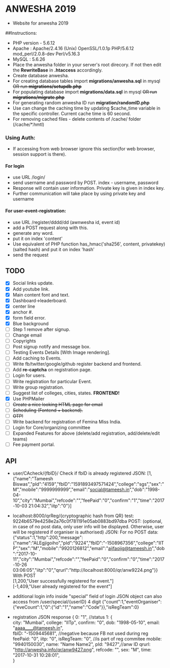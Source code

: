 # ANWESHA 2019
- Website for anwesha 2019


##Instructions:
- PHP version - 5.6.12
- Apache : Apache/2.4.16 (Unix) OpenSSL/1.0.1p PHP/5.6.12 mod_perl/2.0.8-dev Perl/v5.16.3
- MySQL : 5.6.26
- Place the anwesha folder in your server's root direcory. If not then edit the __RewriteBase__ in __.htaccess__ accordingly.
- Create database anwesha.
- For creating database tables import __migrations/anwesha.sql__ in mysql ~~OR run __migrations/setupdb.php__~~
- For populating database import __migrations/data.sql__ in mysql ~~OR run __migrations/migrate.php__~~
- For generating random anwesha ID run __migration/randomID.php__
- Use can change the caching time by updating $cache_time variable in the specific controller. Current cache time is 60 second.
- For removing cached files - delete contents of /cache/ folder (/cache/*.hmtl) 


### Using Auth:
- If accessing from web browser ignore this section(for web browser, session support is there).

#### For login
- use URL /login/
- send username and password by POST. index - username, password
- Response will contain user information. Private key is given in index key.
- Further communication will take place by using private key and username

#### For user-event-registration:
- use URL /register/dddd/dd (awnwesha id, event id)
- add a POST request along with this.
- generate any word.
- put it on index 'content'
- Use equivalent of PHP function has_hmac('sha256', content, privatekey) (salted hash) and put it on index 'hash'
- send the request

## TODO
- [x] Social links update.
- [x] Add youtube link.
- [x] Main content font and text.
- [x] Dashboard->leaderboard.
- [x] center line
- [x] anchor #.
- [x] form field error.
- [x] Blue background
- [ ] Step 1 remove after signup.
- [ ] Change email
- [ ] Copyrights
- [ ] Post signup notify and message box.
- [ ] Testing Events Details [With Image rendering].
- [ ] Add caching to Events.
- [ ] Write fb/twitter/google/github register backend and frontend.
- [ ] Add __re-captcha__ on registration page.
- [ ] Login for users.
- [ ] Write registration for particular Event.
- [ ] Write group registration.
- [ ] Suggest list of colleges, cities, states. __FRONTEND!__
- [x] Use PHPMailer
- [ ] ~~Create a nice looking HTML page for email~~
- [ ] ~~Scheduling (Fontend + backend).~~
- [ ] ~~OTP!~~
- [ ] Write backend for registration of Femina Miss India.
- [ ] Login for Core/organizing committee
- [ ] Expanded Features for above (delete/add registration, add/delete/edit teams)
- [ ] Fee payment portal.

## API
- user/CAcheck/{fbID}/ Check if fbID is already registered
JSON: [1,{"name":"Tameesh Biswas","pId":"4159","fbID":"1591893497571424","college":"sgs","sex":"M","mobile":"9999999999","email":"social@tameesh.in","dob":"1998-04-10","city":"Mumbai","refcode":"","feePaid":"0","confirm":"1","time":"2017-10-03 21:04:32","iitp":"0"}]  

- localhost:8000/qrReg/{cryptographic hash from QR}
test: 9224b6579e4258e2a76c0f781191e05ab0883bd97dba
POST: (optional, in case of no post data, only user info will be displayed. Otherwise, user will be registered if organiser is authorised)
JSON: For no POST data: {"status":1,"http":200,"message":{"name":"ALEgjigoiho","pId":"9224","fbID":"-1508967356","college":"IITP","sex":"M","mobile":"9920126812","email":"aijfaoijg@tameesh.in","dob":"2017-10-11","city":"Mumbai","refcode":"","feePaid":"0","confirm":"0","time":"2017-10-26 03:06:05","iitp":"0","qrurl":"http:\/\/localhost:8000\/qr\/anw9224.png"}}   
With POST   
[1,200,"User successfully registered for event."]   
[-1,409,"User already registered for the event"]  

- additional login info inside "special" field of login JSON object   can also access from /user/special/{userID} 4 digit
{"count":1,"eventOrganiser":{"eveCount":1,"0":{"id":"1","name":"Code"}},"isRegTeam":0}

- registration JSON response
{
0: "1", //status
1: {  
city: "Mumbai",
college: "IITp",
confirm: "0",
dob: "1998-05-10",
email: "aaaa____@tameesh.in",    
fbID: "-1509445681", //negative because FB not used during reg    
feePaid: "0",
iitp: "0",
isRegTeam: "0", //is part of reg commitee
mobile: "9940150030",
name: "Name Name2",
pId: "9427",//anw ID
qrurl: "http://anwesha.info/qr/anw9427.png",
refcode: "",
sex: "M",
time: "2017-10-31 10:28:01",   
}
